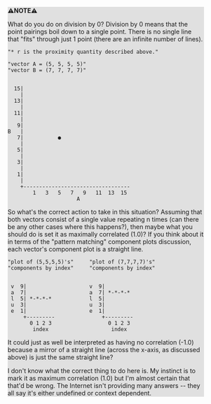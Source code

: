 <div style="margin:2em; background-color: #e0e0e0;">

<strong>⚠️NOTE️️️⚠️</strong>

What do you do on division by 0? Division by 0 means that the point pairings boil down to a  single point. There is no single line that "fits" through just 1 point (there are an infinite number of lines).

```{svgbob}
"* r is the proximity quantity described above."

"vector A = (5, 5, 5, 5)"
"vector B = (7, 7, 7, 7)"
                                           
                                           
  15|                                        
    |                                        
  13|                                        
    |                                        
  11|                                        
    |                                        
   9|                                        
B   |                                        
   7|           ●
    |  
   5|  
    |                                        
   3|                                        
    |                                        
   1|                                        
    |                                        
    +----------------------------------      
        1   3   5   7   9   11  13  15       
                      A
```

So what's the correct action to take in this situation? Assuming that both vectors consist of a single value repeating n times (can there be any other cases where this happens?), then maybe what you should do is set it as maximally correlated (1.0)? If you think about it in terms of the "pattern matching" component plots discussion, each vector's component plot is a straight line.

```{svgbob}
"plot of (5,5,5,5)'s"     "plot of (7,7,7,7)'s"   
"components by index"     "components by index"
                                               
                                               
 v  9|                    v  9|              
 a  7|                    a  7| *-*-*-*             
 l  5| *-*-*-*            l  5| 
 u  3|                    u  3|               
 e  1|                    e  1|               
     +---------               +---------      
       0 1 2 3                  0 1 2 3       
        index                    index        
```

It could just as well be interpreted as having no correlation (-1.0) because a mirror of a straight line (across the x-axis, as discussed above) is just the same straight line?

I don't know what the correct thing to do here is. My instinct is to mark it as maximum correlation (1.0) but I'm almost certain that that'd be wrong. The Internet isn't providing many answers -- they all say it's either undefined or context dependent.
</div>

